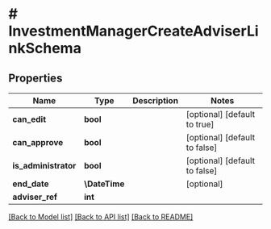 # # InvestmentManagerCreateAdviserLinkSchema

## Properties

Name | Type | Description | Notes
------------ | ------------- | ------------- | -------------
**can_edit** | **bool** |  | [optional] [default to true]
**can_approve** | **bool** |  | [optional] [default to false]
**is_administrator** | **bool** |  | [optional] [default to false]
**end_date** | **\DateTime** |  | [optional]
**adviser_ref** | **int** |  |

[[Back to Model list]](../../README.md#models) [[Back to API list]](../../README.md#endpoints) [[Back to README]](../../README.md)
